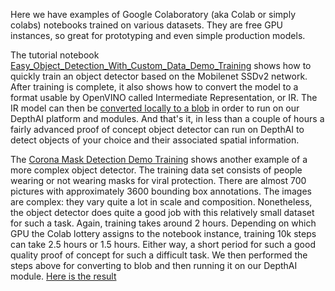 Here we have examples of Google Colaboratory (aka Colab or simply colabs) notebooks trained on various datasets. They are free GPU instances, so great for prototyping and even simple production models.

The tutorial notebook 
[Easy_Object_Detection_With_Custom_Data_Demo_Training](https://drive.google.com/open?id=1p1KEb37RS3h5HvjxSzcByeCmWdhdYBOD) shows how to quickly train an object detector based on the Mobilenet SSDv2 network. After training is complete, it also shows how to convert the model to a format usable by OpenVINO called Intermediate Representation, or IR. The IR model can then be [converted locally to a blob](https://github.com/luxonis/depthai#conversion-of-existing-trained-models-into-intel-movidius-binary-format) in order to run on our DepthAI platform and modules. And that's it, in less than a couple of hours a fairly advanced proof of concept object detector can run on DepthAI to detect objects of your choice and their associated spatial information.

The [Corona Mask Detection Demo Training](https://drive.google.com/open?id=1uY5vekGK7S6uD88d28G861SIRh9yYbjJ) shows another example of a more complex object detector. The training data set consists of people wearing or not wearing masks for viral protection. There are almost 700 pictures with approximately 3600 bounding box annotations. The images are complex: they vary quite a lot in scale and composition. Nonetheless, the object detector does quite a good job with this relatively small dataset for such a task. Again, training takes around 2 hours. Depending on which GPU the Colab lottery assigns to the notebook instance, training 10k steps can take 2.5 hours or 1.5 hours. Either way, a short period for such a good quality proof of concept for such a difficult task. 
We then performed the steps above for converting to blob and then running it on our DepthAI module. [Here is the result](https://drive.google.com/open?id=1yB62sHepm01vg-l1Nw8npt2XScMUCOsS) 

